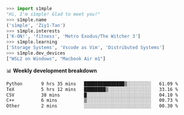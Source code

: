 ```python
>>> import s1mple
"Hi, I'm s1mple! Glad to meet you!"
>>> s1mple.name
('s1mple', 'Ziy1-Tan')
>>> s1mple.interests
['K-ON!', 'fitness', 'Metro Exodus/The Witcher 3']
>>> s1mple.learning
['Storage Systems', 'Vscode as Vim', 'Distributed Systems']
>>> s1mple.dev_devices
["WSL2 on Windows", "Macbook Air m1"]
```
📊 **Weekly development breakdown**
<!--START_SECTION:waka-->

```txt
Python       9 hrs 35 mins   ███████████████▒░░░░░░░░░   61.09 %
TeX          5 hrs 12 mins   ████████▒░░░░░░░░░░░░░░░░   33.16 %
CSV          38 mins         █░░░░░░░░░░░░░░░░░░░░░░░░   04.10 %
C++          6 mins          ▒░░░░░░░░░░░░░░░░░░░░░░░░   00.73 %
Other        2 mins          ░░░░░░░░░░░░░░░░░░░░░░░░░   00.30 %
```

<!--END_SECTION:waka-->
